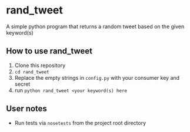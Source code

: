 # rand_tweet
A simple python program that returns a random tweet based on the given keyword(s)

## How to use rand_tweet
1. Clone this repository
2. `cd rand_tweet`
3. Replace the empty strings in `config.py` with your consumer key and secret
4. run `python rand_tweet <your keyword(s) here`

## User notes
* Run tests via `nosetests` from the project root directory
